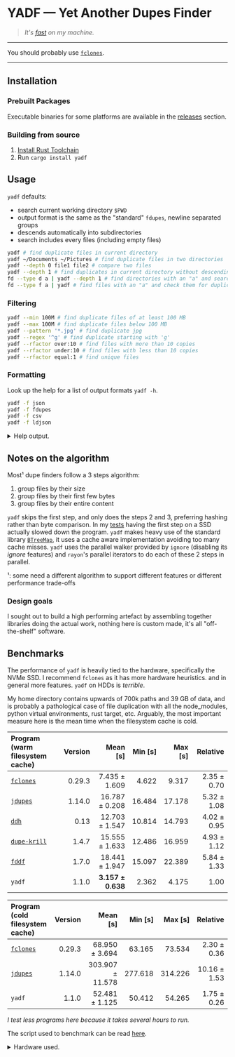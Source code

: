 # YADF — Yet Another Dupes Finder

> _It's [fast](#benchmarks) on my machine._

___

You should probably use [`fclones`][0].

___

## Installation

### Prebuilt Packages

Executable binaries for some platforms are available in the [releases](https://github.com/jRimbault/yadf/releases) section.

### Building from source

1. [Install Rust Toolchain](https://www.rust-lang.org/tools/install)
2. Run `cargo install yadf`

## Usage

`yadf` defaults:

- search current working directory `$PWD`
- output format is the same as the "standard" `fdupes`, newline separated groups
- descends automatically into subdirectories
- search includes every files (including empty files)

```bash
yadf # find duplicate files in current directory
yadf ~/Documents ~/Pictures # find duplicate files in two directories
yadf --depth 0 file1 file2 # compare two files
yadf --depth 1 # find duplicates in current directory without descending
fd --type d a | yadf --depth 1 # find directories with an "a" and search them for duplicates without descending
fd --type f a | yadf # find files with an "a" and check them for duplicates
```

### Filtering

```bash
yadf --min 100M # find duplicate files of at least 100 MB
yadf --max 100M # find duplicate files below 100 MB
yadf --pattern '*.jpg' # find duplicate jpg
yadf --regex '^g' # find duplicate starting with 'g'
yadf --rfactor over:10 # find files with more than 10 copies
yadf --rfactor under:10 # find files with less than 10 copies
yadf --rfactor equal:1 # find unique files
```

### Formatting

Look up the help for a list of output formats `yadf -h`.

```bash
yadf -f json
yadf -f fdupes
yadf -f csv
yadf -f ldjson
```

<details>
  <summary>Help output.</summary>

```
yadf 0.13.1
Yet Another Dupes Finder

USAGE:
    yadf [FLAGS] [OPTIONS] [paths]...

FLAGS:
    -H, --hard-links    Treat hard links to same file as duplicates
    -h, --help          Prints help information
    -n, --no-empty      Excludes empty files
    -q, --quiet         Pass many times for less log output
    -V, --version       Prints version information
    -v, --verbose       Pass many times for more log output

OPTIONS:
    -a, --algorithm <algorithm>    Hashing algorithm [default: AHash]  [possible values: AHash,
                                   Highway, MetroHash, SeaHash, XxHash]
    -f, --format <format>          Output format [default: Fdupes]  [possible values: Csv, Fdupes,
                                   Json, JsonPretty, LdJson, Machine]
        --max <size>               Maximum file size
    -d, --depth <depth>            Maximum recursion depth
        --min <size>               Minimum file size
    -p, --pattern <glob>           Check files with a name matching a glob pattern, see:
                                   https://docs.rs/globset/0.4.6/globset/index.html#syntax
    -R, --regex <regex>            Check files with a name matching a Perl-style regex, see:
                                   https://docs.rs/regex/1.4.2/regex/index.html#syntax
        --rfactor <rfactor>        Replication factor [under|equal|over]:n

ARGS:
    <paths>...    Directories to search

For sizes, K/M/G/T[B|iB] suffixes can be used (case-insensitive).
```

</details>

## Notes on the algorithm

Most¹ dupe finders follow a 3 steps algorithm:

1. group files by their size
2. group files by their first few bytes
3. group files by their entire content

`yadf` skips the first step, and only does the steps 2 and 3, preferring hashing rather than byte comparison. In my [tests][3-steps] having the first step on a SSD actually slowed down the program.
`yadf` makes heavy use of the standard library [`BTreeMap`][btreemap], it uses a cache aware implementation avoiding too many cache misses. `yadf` uses the parallel walker provided by `ignore` (disabling its _ignore_ features) and `rayon`'s parallel iterators to do each of these 2 steps in parallel.

¹: some need a different algorithm to support different features or different performance trade-offs

[btreemap]: https://doc.rust-lang.org/std/collections/struct.BTreeMap.html
[3-steps]: https://github.com/jRimbault/yadf/tree/3-steps
[hashmap]: https://doc.rust-lang.org/std/collections/struct.HashMap.html

### Design goals

I sought out to build a high performing artefact by assembling together libraries doing the actual work, nothing here is custom made, it's all "off-the-shelf" software.

## Benchmarks

The performance of `yadf` is heavily tied to the hardware, specifically the
NVMe SSD. I recommend `fclones` as it has more hardware heuristics. and in general more features. `yadf` on HDDs is _terrible_.

My home directory contains upwards of 700k paths and 39 GB of data, and is probably a pathological case of file duplication with all the node_modules, python virtual environments, rust target, etc. Arguably, the most important measure here is the mean time when the filesystem cache is cold.

| Program (warm filesystem cache) | Version |          Mean [s] |   Min [s] | Max [s] |    Relative |
| :------------------------------ | ------: | ----------------: | --------: | ------: | ---: |
| [`fclones`][0]                  |  0.29.3 | 7.435 ± 1.609 | 4.622 | 9.317 | 2.35 ± 0.70 |
| [`jdupes`][1]                   |  1.14.0 | 16.787 ± 0.208 | 16.484 | 17.178 | 5.32 ± 1.08 |
| [`ddh`][2]                      |    0.13 | 12.703 ± 1.547 | 10.814 | 14.793 | 4.02 ± 0.95 |
| [`dupe-krill`][4]               |   1.4.7 | 15.555 ± 1.633 | 12.486 | 16.959 | 4.93 ± 1.12 |
| [`fddf`][5]                     |   1.7.0 | 18.441 ± 1.947 | 15.097 | 22.389 | 5.84 ± 1.33 |
| `yadf`                          |   1.1.0 | **3.157 ± 0.638** | 2.362 | 4.175 | 1.00 |

| Program (cold filesystem cache) | Version |          Mean [s] |   Min [s] | Max [s] |    Relative |
| :------------------------------ | ------: | ----------------: | --------: | ------: | ---: |
| [`fclones`][0]                  |  0.29.3 | 68.950 ± 3.694 | 63.165 | 73.534 | 2.30 ± 0.36 |
| [`jdupes`][1]                   |  1.14.0 | 303.907 ± 11.578 | 277.618 | 314.226 | 10.16 ± 1.53 |
| `yadf`                          |   1.1.0 | 52.481 ± 1.125 | 50.412 | 54.265 | 1.75 ± 0.26 |

_I test less programs here because it takes several hours to run._

The script used to benchmark can be read [here](./bench.sh).

[0]: https://github.com/pkolaczk/fclones
[1]: https://github.com/jbruchon/jdupes
[2]: https://github.com/darakian/ddh
[3]: https://github.com/sahib/rmlint
[4]: https://github.com/kornelski/dupe-krill
[5]: https://github.com/birkenfeld/fddf

<details>
    <summary>Hardware used.</summary>

Extract from `neofetch` and `hwinfo --disk`:

- OS: Ubuntu 20.04.1 LTS x86_64
- Host: XPS 15 9570
- Kernel: 5.4.0-42-generic
- CPU: Intel i9-8950HK (12) @ 4.800GHz
- Memory: 4217MiB / 31755MiB
- Disk:
  - model: "SK hynix Disk"
  - driver: "nvme"

</details>

